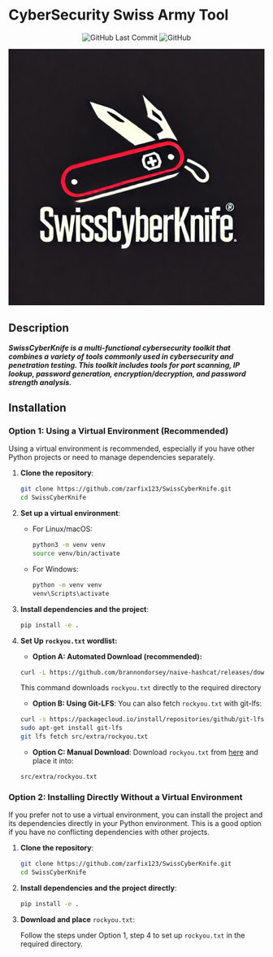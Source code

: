 # CyberSecurity Swiss Army Tool

<div align="center">

  ![GitHub Last Commit](https://img.shields.io/github/last-commit/zarfix123/SwissCyberKnife)
  ![GitHub](https://shields.io/github/license/zarfix123/SwissCyberKnife)
  
  ![Cool Logo hehe](src/extra/image.webp)

</div>


## Description

***SwissCyberKnife is a multi-functional cybersecurity toolkit that combines a variety of tools commonly used in cybersecurity and penetration testing. This toolkit includes tools for port scanning, IP lookup, password generation, encryption/decryption, and password strength analysis.***

## Installation

### Option 1: Using a Virtual Environment (Recommended)

Using a virtual environment is recommended, especially if you have other Python projects or need to manage dependencies separately.

1. **Clone the repository**:
    ```bash
    git clone https://github.com/zarfix123/SwissCyberKnife.git
    cd SwissCyberKnife
    ```

2. **Set up a virtual environment**:
    - For Linux/macOS:
      ```bash
      python3 -m venv venv
      source venv/bin/activate
      ```
    - For Windows:
      ```bash
      python -m venv venv
      venv\Scripts\activate
      ```

3. **Install dependencies and the project**:
    ```bash
    pip install -e .
    ```
4. **Set Up ```rockyou.txt``` wordlist:**
   - **Option A: Automated Download (recommended):**
    ```bash
    curl -L https://github.com/brannondorsey/naive-hashcat/releases/download/data/rockyou.txt -o src/extra/rockyou.txt
    ```
    This command downloads ```rockyou.txt``` directly to the required directory

   - **Option B: Using Git-LFS**: You can also fetch ```rockyou.txt``` with git-lfs:
    ```bash
    curl -s https://packagecloud.io/install/repositories/github/git-lfs/script.deb.sh | sudo bash
    sudo apt-get install git-lfs
    git lfs fetch src/extra/rockyou.txt
    ```
   - **Option C: Manual Download**: Download ```rockyou.txt``` from [here](https://github.com/brannondorsey/naive-hashcat/releases/download/data/rockyou.txt) and place it into:
    ```plaintext
    src/extra/rockyou.txt
    ```


### Option 2: Installing Directly Without a Virtual Environment

If you prefer not to use a virtual environment, you can install the project and its dependencies directly in your Python environment. This is a good option if you have no conflicting dependencies with other projects.

1. **Clone the repository**:
    ```bash
    git clone https://github.com/zarfix123/SwissCyberKnife.git
    cd SwissCyberKnife
    ```

2. **Install dependencies and the project directly**:
    ```bash
    pip install -e .
    ```
3. **Download and place** ```rockyou.txt```:

     Follow the steps under Option 1, step 4 to set up ```rockyou.txt``` in the required directory.


